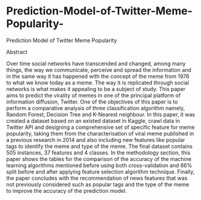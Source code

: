 # Prediction-Model-of-Twitter-Meme-Popularity-
Prediction Model of Twitter Meme Popularity 

Abstract

Over time social networks have transcended and changed, among many things, the way we communicate, perceive and spread the information and in the same way it has happened with the concept of the meme from 1976 to what we know today as a meme. The way it is replicated through social networks is what makes it appealing to be a subject of study. This paper aims to predict the virality of memes in one of the principal platform of information diffusion, Twitter. One of the objectives of this paper is to perform a comparative analysis of three classification algorithm namely, Random Forest, Decision Tree and K-Nearest neighbour. In this paper, it was created a dataset based on an existed dataset in Kaggle, crawl data in Twitter API and designing a comprehensive set of specific feature for meme popularity, taking them from the characterisation of viral meme published in a previous research in 2014 and also including new features like popular tags to identify the meme and type of the meme. The final dataset contains 505 instances, 37 features and 4 classes. In the methodology section, this paper shows the tables for the comparison of the accuracy of the machine learning algorithms mentioned before using both cross-validation and 66% split before and after applying feature selection algorithm technique. Finally, the paper concludes with the recommendation of news features that was not previously considered such as popular tags and the type of the meme to improve the accuracy of the prediction model.

